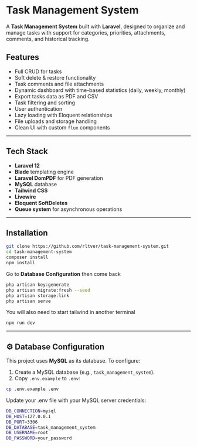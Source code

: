 # Task Management System

A **Task Management System** built with **Laravel**, designed to organize and manage tasks with support for categories, priorities, attachments, comments, and historical tracking.

## Features

- Full CRUD for tasks
- Soft delete & restore functionality
- Task comments and file attachments
- Dynamic dashboard with time-based statistics (daily, weekly, monthly)
- Export tasks data as PDF and CSV
- Task filtering and sorting
- User authentication
- Lazy loading with Eloquent relationships
- File uploads and storage handling
- Clean UI with custom `flux` components

---

## Tech Stack

- **Laravel 12**
- **Blade** templating engine
- **Laravel DomPDF** for PDF generation
- **MySQL** database
- **Tailwind CSS**
- **Livewire**
- **Eloquent SoftDeletes**
- **Queue system** for asynchronous operations

---
## Installation

```bash
git clone https://github.com/rltver/task-management-system.git
cd task-management-system
composer install
npm install
```
Go to **Database Configuration** then come back
```bash
php artisan key:generate
php artisan migrate:fresh --seed
php artisan storage:link
php artisan serve
```
You will also need to start tailwind in another terminal
```bash
npm run dev
```
---
## ⚙️ Database Configuration

This project uses **MySQL** as its database. To configure:

1. Create a MySQL database (e.g., `task_management_system`).
2. Copy `.env.example` to `.env`:

```bash
cp .env.example .env
```
Update your .env file with your MySQL server credentials:
```bash
DB_CONNECTION=mysql
DB_HOST=127.0.0.1
DB_PORT=3306
DB_DATABASE=task_management_system
DB_USERNAME=root
DB_PASSWORD=your_password
```
